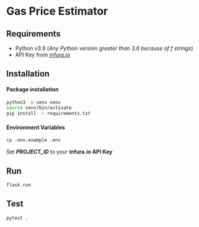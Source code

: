 # Gas Price Estimator

## Requirements

- Python v3.9 (*Any Python version greater than 3.6 because of f strings*)
- API Key from [infura.io](https://infura.io)

## Installation

#### Package installation

```bash
python3 -m venv venv
source venv/bin/activate
pip install -r requirements.txt
```

#### Environment Variables

```bash
cp .env.example .env
```

Set **_PROJECT_ID_** to your **infura.io API Key**

## Run

```bash
flask run
```

## Test

```bash
pytest .
```